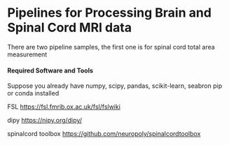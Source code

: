 # Pipelines for Processing Brain and Spinal Cord MRI data 
There are two pipeline samples, the first one is for spinal cord total area measurement


#### Required Software and Tools


Suppose you already have numpy, scipy, pandas, scikit-learn, seabron pip or conda installed

FSL                https://fsl.fmrib.ox.ac.uk/fsl/fslwiki

dipy               https://nipy.org/dipy/

spinalcord toolbox https://github.com/neuropoly/spinalcordtoolbox



